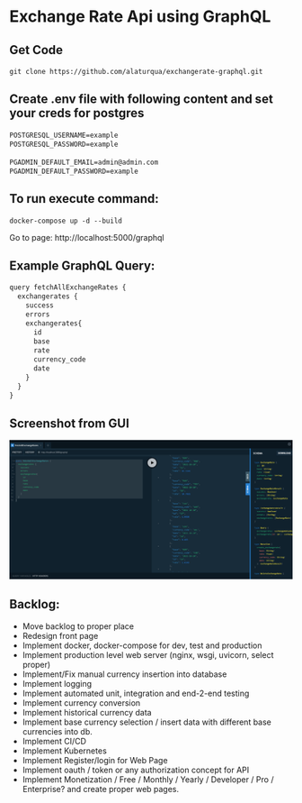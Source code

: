 # Exchange Rate Api using GraphQL


## Get Code

```
git clone https://github.com/alaturqua/exchangerate-graphql.git
```
## Create .env file with following content and set your creds for postgres
```
POSTGRESQL_USERNAME=example
POSTGRESQL_PASSWORD=example

PGADMIN_DEFAULT_EMAIL=admin@admin.com
PGADMIN_DEFAULT_PASSWORD=example
```

## To run execute command:
```
docker-compose up -d --build
```

Go to page:
http://localhost:5000/graphql


## Example GraphQL Query:

```
query fetchAllExchangeRates {
  exchangerates {
    success
    errors
    exchangerates{
      id
      base
      rate
      currency_code
      date
    }
  }
}
```

## Screenshot from GUI

![Example Image](images/example.png?raw=true "Example Image")

## Backlog:

- Move backlog to proper place
- Redesign front page
- Implement docker, docker-compose for dev, test and production
- Implement production level web server (nginx, wsgi, uvicorn, select proper)
- Implement/Fix manual currency insertion into database
- Implement logging
- Implement automated unit, integration and end-2-end testing
- Implement currency conversion
- Implement historical currency data
- Implement base currency selection / insert data with different base currencies into db.
- Implement CI/CD
- Implement Kubernetes
- Implement Register/login for Web Page
- Implement oauth / token or any authorization concept for API
- Implement Monetization / Free / Monthly / Yearly / Developer / Pro / Enterprise? and create proper web pages.


